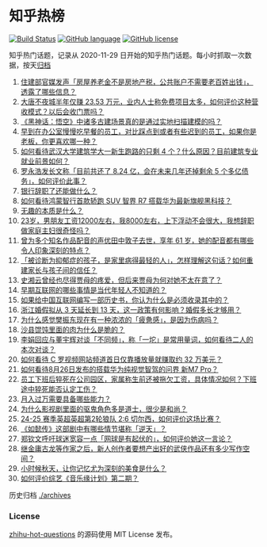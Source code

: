 # 知乎热榜
[![Build Status](https://github.com/ToWeLong/zhihu-hot-questions/workflows/CI/badge.svg)](https://github.com/ToWeLong/zhihu-hot-questions/actions)
[![GitHub language](https://img.shields.io/badge/language-golang-orange.svg)](https://golang.org/)
[![GitHub license](https://img.shields.io/github/license/ToWeLong/zhihu-hot-questions)](https://github.com/ToWeLong/zhihu-hot-questions/blob/main/LICENSE)

知乎热门话题，记录从 2020-11-29 日开始的知乎热门话题。每小时抓取一次数据，按天[归档](./archives)

<!-- BEGIN -->

1. [住建部官媒发声「房屋养老金不是房地产税，公共账户不需要老百姓出钱」，透露了哪些信息？](https://www.zhihu.com/question/665319563)
1. [大唐不夜城半年仅赚 23.53 万元，业内人士称免费项目太多，如何评价这种营收模式？以后会收门票吗？](https://www.zhihu.com/question/665318815)
1. [《黑神话：悟空》中诸多古建场景真的是通过实地扫描建模的吗？](https://www.zhihu.com/question/665176289)
1. [早到在办公室慢慢吃早餐的员工，对比踩点到或者有些迟到的员工，如果你是老板，你更喜欢哪一种？](https://www.zhihu.com/question/664425547)
1. [如何看待武汉大学建筑学大一新生跑路的只剩 4 个？什么原因？目前建筑专业就业前景如何？](https://www.zhihu.com/question/665274302)
1. [罗永浩发长文称「目前共还了 8.24 亿，会在未来几年还掉剩余 5 个多亿债务」，如何评价此事？](https://www.zhihu.com/question/665323716)
1. [银行辞职了还能做什么？](https://www.zhihu.com/question/662048866)
1. [如何看待鸿蒙智行首款轿跑 SUV 智界 R7 搭载华为最新旗舰黑科技？](https://www.zhihu.com/question/665328817)
1. [无趣的本质是什么？](https://www.zhihu.com/question/620391012)
1. [23岁，男朋友工资12000左右，我8000左右，上下浮动不会很大，我想辞职做家庭主妇很奇怪吗？](https://www.zhihu.com/question/664983000)
1. [曾为多个知名作品配音的声优田中敦子去世，享年 61 岁，她的配音都有哪些令人印象深刻的特点？](https://www.zhihu.com/question/664820687)
1. [「被诊断为抑郁症的孩子，是家里病得最轻的人」，怎样理解这句话？如何重建家长与孩子间的信任？](https://www.zhihu.com/question/664782488)
1. [史湘云曾经也尽得贾母的疼爱，但后来贾母为何对她不太在意了？](https://www.zhihu.com/question/664974509)
1. [早期互联网的哪些事情是当代年轻人不知道的？](https://www.zhihu.com/question/546262413)
1. [如果给中国互联网编写一部历史书，你认为什么是必须收录其中的？](https://www.zhihu.com/question/664463645)
1. [浙江婚假拟从 3 天延长到 13 天，这一政策有何影响？婚假多长才够用？](https://www.zhihu.com/question/665057285)
1. [为什么感觉樊振东现在有一种浓浓的「疲惫感」，是因为伤病吗？](https://www.zhihu.com/question/665092198)
1. [沙县馄饨里面的肉为什么是脆的？](https://www.zhihu.com/question/21001522)
1. [李娟回应与董宇辉对谈「不同频」，称「一坨」是常用量词，如何看待二人的本次对谈？](https://www.zhihu.com/question/665255329)
1. [如何看待 C 罗视频网站频道首日仅靠播放量就赚取约 32 万美元？](https://www.zhihu.com/question/665225805)
1. [如何看待8月26日发布的搭载华为纯视觉智驾的问界 新M7 Pro？](https://www.zhihu.com/question/665336245)
1. [员工下班后猝死在公司园区，家属称生前还被拖欠工资，具体情况如何？下班途中猝死能否认定工伤？](https://www.zhihu.com/question/665312352)
1. [月入过万需要具备哪些能力？](https://www.zhihu.com/question/664982546)
1. [为什么影视剧里面的驱鬼角色多是道士，很少是和尚？](https://www.zhihu.com/question/663119798)
1. [24-25 赛季英超英超第2轮狼队 2:6 切尔西，如何评价这场比赛？](https://www.zhihu.com/question/665279857)
1. [《如懿传》这部剧中有哪些情节堪称「逆天」？](https://www.zhihu.com/question/664259367)
1. [郑钦文呼吁球迷宽容一点「网球是有起伏的」，如何评价她这一言论？](https://www.zhihu.com/question/665194904)
1. [继金庸古龙等作家之后，新人创作者要想产出好的武侠作品还有多少写作空间？](https://www.zhihu.com/question/664814523)
1. [小时候秋天，让你记忆尤为深刻的美食是什么？](https://www.zhihu.com/question/664293258)
1. [如何评价综艺《音乐缘计划》第二期？](https://www.zhihu.com/question/665284340)

<!-- END -->

历史归档 [./archives](./archives)


### License
[zhihu-hot-questions](https://github.com/towelong/zhihu-hot-questions) 的源码使用 MIT License 发布。